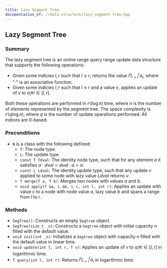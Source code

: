 ```yaml
---
title: Lazy Segment Tree
documentation_of: //data-structure/lazy-segment-tree.hpp
---
```


## Lazy Segment Tree

### Summary

The lazy segment tree is an online range query range update data structure that supports the following operations:
- Given some indicies $l, r$ such that $l \leq r$, returns the value $\Pi_{i = l}^r a_i$, where "$\cdot$" is an associative function.
- Given some indicies $l, r$ such that $l \leq r$ and a value $v$, applies an update of $v$ to $a_i \forall i \in [l, r]$. 

Both these operations are performed in $\mathcal{O}(\log n)$ time, where $n$ is the number of elements represented by the segment tree. The space complexity is $\mathcal{O}(q \log n)$, where $q$ is the number of update operations performed. All indices are 0-based. 

### Preconditions

- `B` is a class with the following defined:
  - `T`: The node type.
  - `L`: The update type.
  - `const T Tdval`: The identity node type, such that for any element $a$ it satisfies $a \cdot dval = dval \cdot a = a$.
  - `const L Ldval`: The identity update type, such that any update $v$ applied to some node with lazy value $Ldval$ returns $v$. 
  - `T merge(T a, T b)`: Merges two nodes with values $a$ and $b$. 
  - `void apply(T &a, L &b, L c, int l, int r)`: Applies an update with value $c$ to a node with node value $a$, lazy value $b$ and spans a range from $l$ to $r$. 

### Methods

- `SegTree()`: Constructs an empty `Segtree` object.
- `SegTree(size_t _n)`: Constructs a `Segtree` object with initial capacity $n$ filled with the default value.
- `void init(int _n)`: Initializes a `Segtree` object with capacity $n$ filled with the default value in linear time. 
- `void update(int l, int r, T v)`: Applies an update of $v$ to $a_i \forall i \in [l, r]$ in logarithmic time. 
- `T query(int l, int r)`: Returns $\Pi_{i = l}^r a_i$ in logarithmic time. 
